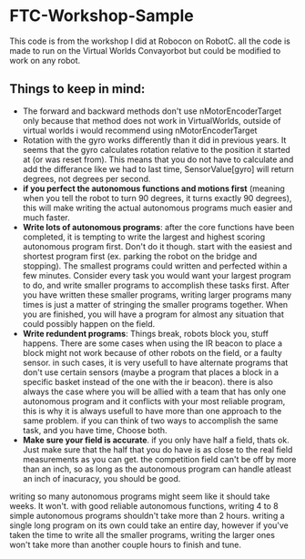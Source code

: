 FTC-Workshop-Sample
===================
This code is from the workshop I did at Robocon on RobotC. 
all the code is made to run on the Virtual Worlds Convayorbot but could be modified to work on any robot.

Things to keep in mind: 
----
* The forward and backward methods don't use nMotorEncoderTarget only because that method does not work in VirtualWorlds, outside of virtual worlds i would recommend using nMotorEncoderTarget
* Rotation with the gyro works differently than it did in previous years. It seems that the gyro calculates rotation relative to the position it started at (or was reset from). This means that you do not have to calculate and add the differance like we had to last time, SensorValue[gyro] will return degrees, not degrees per second.
* **if you perfect the autonomous functions and motions first** (meaning when you tell the robot to turn 90 degrees, it turns exactly 90 degrees), this will make writing the actual autonomous programs much easier and much faster.
* **Write lots of autonomous programs**: after the core functions have been completed, it is tempting to write the largest and highest scoring autonomous program first. Don't do it though. start with the easiest and shortest program first (ex. parking the robot on the bridge and stopping). The smallest programs could written and perfected within a few minutes. Consider every task you would want your largest program to do, and write smaller programs to accomplish these tasks first. After you have written these smaller programs, writing larger programs many times is just a matter of stringing the smaller programs together. When you are finished, you will have a program for almost any situation that could possibly happen on the field.
* **Write redundent programs**: Things break, robots block you, stuff happens. There are some cases when using the IR beacon to place a block might not work because of other robots on the field, or a faulty sensor. in such cases, it is very usefull to have alternate programs that don't use certain sensors (maybe a program that places a block in a specific basket instead of the one with the ir beacon). there is also always the case where you will be allied with a team that has only one autonomous program and it conflicts with your most reliable program, this is why it is always usefull to have more than one approach to the same problem. if you can think of two ways to accomplish the same task, and you have time, Choose both.
* **Make sure your field is accurate**. if you only have half a field, thats ok. Just make sure that the half that you do have is as close to the real field measurements as you can get. the competition field can't be off by more than an inch, so as long as the autonomous program can handle atleast an inch of inacuracy, you should be good.

writing so many autonomous programs might seem like it should take weeks. It won't. with good reliable autonomous functions, writing 4 to 8 simple autonomous programs shouldn't take more than 2 hours. writing a single long program on its own could take an entire day, however if you've taken the time to write all the smaller programs, writing the larger ones won't take more than another couple hours to finish and tune.
